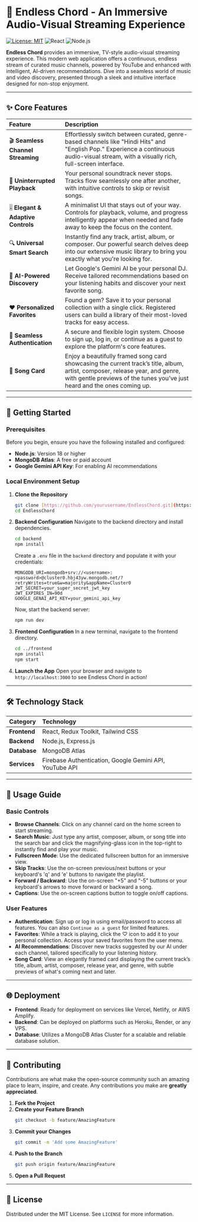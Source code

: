 # 🎵 Endless Chord - An Immersive Audio-Visual Streaming Experience

[![License: MIT](https://img.shields.io/badge/License-MIT-yellow.svg)](https://opensource.org/licenses/MIT)
![React](https://img.shields.io/badge/React-18.2-blue)
![Node.js](https://img.shields.io/badge/Node.js-20-green)

**Endless Chord** provides an immersive, TV-style audio-visual streaming experience. This modern web application offers a continuous, endless stream of curated music channels, powered by YouTube and enhanced with intelligent, AI-driven recommendations. Dive into a seamless world of music and video discovery, presented through a sleek and intuitive interface designed for non-stop enjoyment.

---

## ✨ Core Features

| Feature | Description |
| :--- | :--- |
| 🎬 **Seamless Channel Streaming** | Effortlessly switch between curated, genre-based channels like "Hindi Hits" and "English Pop." Experience a continuous audio-visual stream, with a visually rich, full-screen interface. |
| 🔁 **Uninterrupted Playback** | Your personal soundtrack never stops. Tracks flow seamlessly one after another, with intuitive controls to skip or revisit songs. |
| 🎚 **Elegant & Adaptive Controls** | A minimalist UI that stays out of your way. Controls for playback, volume, and progress intelligently appear when needed and fade away to keep the focus on the content. |
| 🔍 **Universal Smart Search** | Instantly find any track, artist, album, or composer. Our powerful search delves deep into our extensive music library to bring you exactly what you're looking for. |
| 🤖 **AI-Powered Discovery** | Let Google's Gemini AI be your personal DJ. Receive tailored recommendations based on your listening habits and discover your next favorite song. |
| ❤️ **Personalized Favorites** | Found a gem? Save it to your personal collection with a single click. Registered users can build a library of their most-loved tracks for easy access. |
| 🔐 **Seamless Authentication** | A secure and flexible login system. Choose to sign up, log in, or continue as a guest to explore the platform's core features. |
| 🎵 **Song Card** | Enjoy a beautifully framed song card showcasing the current track’s title, album, artist, composer, release year, and genre, with gentle previews of the tunes you’ve just heard and the ones coming up. |

---

## 🚀 Getting Started

### Prerequisites

Before you begin, ensure you have the following installed and configured:

-   **Node.js**: Version 18 or higher
-   **MongoDB Atlas**: A free or paid account
-   **Google Gemini API Key**: For enabling AI recommendations

### Local Environment Setup

1.  **Clone the Repository**
    ```bash
    git clone [https://github.com/yourusername/EndlessChord.git](https://github.com/yourusername/EndlessChord.git)
    cd EndlessChord
    ```

2.  **Backend Configuration**
    Navigate to the backend directory and install dependencies.
    ```bash
    cd backend
    npm install
    ```
    Create a `.env` file in the `backend` directory and populate it with your credentials:
    ```env
    MONGODB_URI=mongodb+srv://<username>:<password>@cluster0.hbj43yw.mongodb.net/?retryWrites=true&w=majority&appName=Cluster0
    JWT_SECRET=your_super_secret_jwt_key
    JWT_EXPIRES_IN=90d
    GOOGLE_GENAI_API_KEY=your_gemini_api_key
    ```
    Now, start the backend server:
    ```bash
    npm run dev
    ```

3.  **Frontend Configuration**
    In a new terminal, navigate to the frontend directory.
    ```bash
    cd ../frontend
    npm install
    npm start
    ```

4.  **Launch the App**
    Open your browser and navigate to `http://localhost:3000` to see Endless Chord in action!

---

## 🛠 Technology Stack

| Category | Technology |
| :--- | :--- |
| **Frontend** | React, Redux Toolkit, Tailwind CSS |
| **Backend** | Node.js, Express.js |
| **Database** | MongoDB Atlas |
| **Services** | Firebase Authentication, Google Gemini API, YouTube API |

---

## 📖 Usage Guide

### Basic Controls
-   **Browse Channels**: Click on any channel card on the home screen to start streaming.
-   **Search Music**: Just type any artist, composer, album, or song title into the search bar and click the magnifying-glass icon in the top-right to instantly find and play your music.
-   **Fullscreen Mode**: Use the dedicated fullscreen button for an immersive view.
-   **Skip Tracks**: Use the on-screen previous/next buttons or your keyboard's 'q' and 'e' buttons to navigate the playlist.
-   **Forward / Backward**: Use the on-screen "+5" and "-5" buttons or your keyboard's arrows to move forward or backward a song.
-   **Captions**: Use the on-screen captions button to toggle on/off captions.

### User Features
-   **Authentication**: Sign up or log in using email/password to access all features. You can also `Continue as a guest` for limited features.
-   **Favorites**: While a track is playing, click the ♡ icon to add it to your personal collection. Access your saved favorites from the user menu.
-   **AI Recommendations**: Discover new tracks suggested by our AI under each channel, tailored specifically to your listening history.
-   **Song Card**: View an elegantly framed card displaying the current track’s title, album, artist, composer, release year, and genre, with subtle previews of what's coming next and later.


---

## 🌐 Deployment

-   **Frontend**: Ready for deployment on services like Vercel, Netlify, or AWS Amplify.
-   **Backend**: Can be deployed on platforms such as Heroku, Render, or any VPS.
-   **Database**: Utilizes a MongoDB Atlas Cluster for a scalable and reliable database solution.

---

## 🤝 Contributing

Contributions are what make the open-source community such an amazing place to learn, inspire, and create. Any contributions you make are **greatly appreciated**.

1.  **Fork the Project**
2.  **Create your Feature Branch**
    ```bash
    git checkout -b feature/AmazingFeature
    ```
3.  **Commit your Changes**
    ```bash
    git commit -m 'Add some AmazingFeature'
    ```
4.  **Push to the Branch**
    ```bash
    git push origin feature/AmazingFeature
    ```
5.  **Open a Pull Request**

---

## 📄 License

Distributed under the MIT License. See `LICENSE` for more information.
